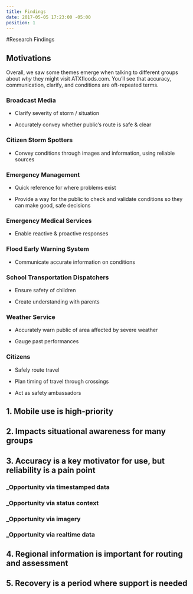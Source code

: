 ```yaml
---
title: Findings
date: 2017-05-05 17:23:00 -05:00
position: 1
---
```


\#Research Findings

## Motivations

Overall, we saw some themes emerge when talking to different groups about *why* they might visit ATXfloods.com. You’ll see that accuracy, communication, clarify, and conditions are oft-repeated terms.

### Broadcast Media

* Clarify severity of storm /  situation

* Accurately convey whether public’s route is safe & clear

### Citizen Storm Spotters

* Convey conditions through images and information, using reliable sources

### Emergency Management

* Quick reference for where problems exist

* Provide a way for the public to check and validate conditions so they can make good, safe decisions

### Emergency Medical Services

* Enable reactive & proactive responses

### Flood Early Warning System

* Communicate accurate information on conditions

### School Transportation Dispatchers

* Ensure safety of children

* Create understanding with parents

### Weather Service

* Accurately warn public of area affected by severe weather

* Gauge past performances

### Citizens

* Safely route travel

* Plan timing of travel through crossings

* Act as safety ambassadors

## 1. Mobile use is high-priority
## 2. Impacts situational awareness for many groups
## 3. Accuracy is a key motivator for use, but reliability is a pain point
### _Opportunity via timestamped data
### _Opportunity via status context
### _Opportunity via imagery
### _Opportunity via realtime data
## 4. Regional information is important for routing and assessment
## 5. Recovery is a period where support is needed